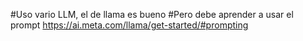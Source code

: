 #Uso vario LLM, el de llama es bueno
#Pero debe aprender a usar el prompt
https://ai.meta.com/llama/get-started/#prompting
